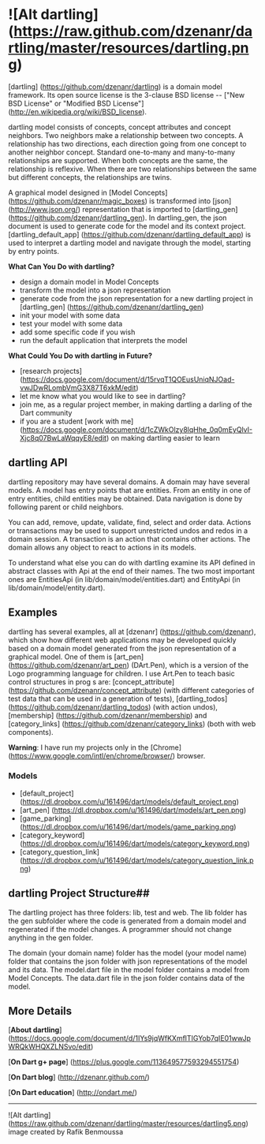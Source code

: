 # ![Alt dartling] (https://raw.github.com/dzenanr/dartling/master/resources/dartling.png) 

[dartling] (https://github.com/dzenanr/dartling) is a domain model framework. 
Its open source license is the 3-clause BSD license -- 
["New BSD License" or "Modified BSD License"] (http://en.wikipedia.org/wiki/BSD_license).

dartling model consists of concepts, concept attributes and concept neighbors. 
Two neighbors make a relationship between two concepts. A relationship has two 
directions, each direction going from one concept to another neighbor concept. 
Standard one-to-many and many-to-many relationships are supported. When both 
concepts are the same, the relationship is reflexive. When there are two 
relationships between the same but different concepts, the relationships are 
twins.

A graphical model designed in 
[Model Concepts] (https://github.com/dzenanr/magic_boxes) is transformed into 
[json] (http://www.json.org/) representation that is imported to 
[dartling_gen] (https://github.com/dzenanr/dartling_gen). 
In dartling_gen, the json document is used to generate code for the model and 
its context project. [dartling_default_app] (https://github.com/dzenanr/dartling_default_app)
is used to interpret a dartling model and navigate through the model, 
starting by entry points.

**What Can You Do with dartling?**

* design a domain model in Model Concepts
* transform the model into a json representation
* generate code from the json representation for a new dartling project in 
  [dartling_gen] (https://github.com/dzenanr/dartling_gen)
* init your model with some data
* test your model with some data
* add some specific code if you wish
* run the default application that interprets the model

**What Could You Do with dartling in Future?**

* [research projects] (https://docs.google.com/document/d/15rvqT1QOEusUniqNJOad-vwJDwRLombVmG3X87T6xkM/edit)
* let me know what you would like to see in dartling?
* join me, as a regular project member, in making dartling a darling of the Dart community
* if you are a student 
  [work with me] (https://docs.google.com/document/d/1cZWkOlzy8lqHhe_0q0mEyQlvI-Xjc8q07BwLaWqqyE8/edit)
  on making dartling easier to learn

## dartling API

dartling repository may have several domains. A domain may have several models. 
A model has entry points that are entities. From an entity in one of entry 
entities, child entities may be obtained. Data navigation is done by following 
parent or child neighbors.

You can add, remove, update, validate, find, select and order data. Actions or 
transactions may be used to support unrestricted undos and redos in a domain 
session. A transaction is an action that contains other actions. The domain 
allows any object to react to actions in its models.

To understand what else you can do with dartling examine its API defined in 
abstract classes with Api at the end of their names. The two most important ones 
are EntitiesApi (in lib/domain/model/entities.dart) and EntityApi 
(in lib/domain/model/entity.dart).

## Examples

dartling has several examples, all at [dzenanr] (https://github.com/dzenanr), 
which show how different web applications may be developed quickly based on a 
domain model generated from the json representation of a graphical model. One 
of them is [art_pen] (https://github.com/dzenanr/art_pen) (DArt.Pen), which is 
a version of the Logo programming language for children. I use Art.Pen to teach 
basic control structures in prog
s are: [concept_attribute] (https://github.com/dzenanr/concept_attribute) 
(with different categories of test data that can be used in a generation of 
tests), [dartling_todos] (https://github.com/dzenanr/dartling_todos) 
(with action undos), [membership] (https://github.com/dzenanr/membership) and 
[category_links] (https://github.com/dzenanr/category_links) 
(both with web components).

**Warning**: 
I have run my projects only in the 
[Chrome] (https://www.google.com/intl/en/chrome/browser/) 
browser.

### Models

* [default_project] (https://dl.dropbox.com/u/161496/dart/models/default_project.png)
* [art_pen] (https://dl.dropbox.com/u/161496/dart/models/art_pen.png)
* [game_parking] (https://dl.dropbox.com/u/161496/dart/models/game_parking.png)
* [category_keyword] (https://dl.dropbox.com/u/161496/dart/models/category_keyword.png)
* [category_question_link] (https://dl.dropbox.com/u/161496/dart/models/category_question_link.png)

## dartling Project Structure##

The dartling project has three folders: lib, test and web. The lib folder has 
the gen subfolder where the code is generated from a domain model and 
regenerated if the model changes. A programmer should not change anything in 
the gen folder.

The domain (your domain name) folder has the model (your model name) folder 
that contains the json folder with json representations of the model and its 
data. The model.dart file in the model folder contains a model from Model Concepts. 
The data.dart file in the json folder contains data of the model.

## More Details
 
[**About dartling**] (https://docs.google.com/document/d/1IYs9jqWfKXmflTIGYob7qIE01wwJpWRQkWHQXZLNSvo/edit)

[**On Dart g+ page**] (https://plus.google.com/113649577593294551754)

[**On Dart blog**] (http://dzenanr.github.com/)

[**On Dart education**] (http://ondart.me/)

__________

![Alt dartling] (https://raw.github.com/dzenanr/dartling/master/resources/dartling5.png) image created by Rafik Benmoussa


